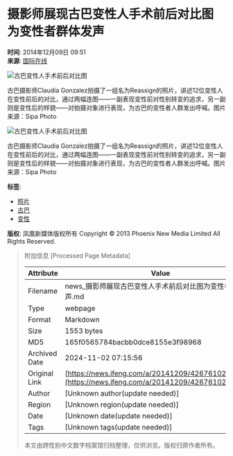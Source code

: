 # 摄影师展现古巴变性人手术前后对比图 为变性者群体发声

**时间**: 2014年12月09日 09:51  
**来源**: [国际在线](http://gb.cri.cn/42071/2014/12/09/7311s4796456.htm)

![古巴变性人手术前后对比图](https://dolphin.deliver.ifeng.com/c?z=ifeng&la=0&si=2&ci=23&cg=22&c=29&or=232&l=728&bg=728&b=726&u=https://y0.ifengimg.com/34c4a1d78882290c/2012/0528/1x1.gif)

古巴摄影师Claudia Gonzalez拍摄了一组名为Reassign的照片，讲述12位变性人在变性前后的对比，通过两幅连图——一副表现变性前对性别转变的追求，另一副则是变性后的样貌——对拍摄对象进行表现，为古巴的变性者人群发出呼喊。图片来源：Sipa Photo

![古巴变性人手术前后对比图](http://y2.ifengimg.com/cmpp/2014/12/09/10/13016ced-c509-4904-b7cd-66b89975d2fe.jpg)

古巴摄影师Claudia Gonzalez拍摄了一组名为Reassign的照片，讲述12位变性人在变性前后的对比，通过两幅连图——一副表现变性前对性别转变的追求，另一副则是变性后的样貌——对拍摄对象进行表现，为古巴的变性者人群发出呼喊。图片来源：Sipa Photo

**标签**:  
- [照片](http://search.ifeng.com/sofeng/search.action?c=1&q=%E7%85%A7%E7%89%87)  
- [古巴](http://search.ifeng.com/sofeng/search.action?c=1&q=%E5%8F%A4%E5%B7%B4)  
- [变性](http://search.ifeng.com/sofeng/search.action?c=1&q=%E5%8F%98%E6%80%A7)  

**版权**: 凤凰新媒体版权所有  Copyright © 2013 Phoenix New Media Limited All Rights Reserved.

> 附加信息 [Processed Page Metadata]
>
> | Attribute       | Value                                  |
> |-----------------|----------------------------------------|
> | Filename        | news_摄影师展现古巴变性人手术前后对比图为变性者群体发声.md                             |
> | Type            | webpage                                 |
> | Format          | Markdown                               |
> | Size            | 1553 bytes                           |
> | MD5             | 165f0565784bacbb0dce8155e3f98968                                  |
> | Archived Date   | 2024-11-02 07:15:56                             |
> | Original Link   | [https://news.ifeng.com/a/20141209/42676102_0.shtml](https://news.ifeng.com/a/20141209/42676102_0.shtml)                         |
> | Author          | [Unknown author(update needed)]                              |
> | Region          | [Unknown region(update needed)]                              |
> | Date            | [Unknown date(update needed)]                                 |
> | Tags            | [Unknown tags(update needed)]                                 |
>
> 本文由跨性别中文数字档案馆归档整理，仅供浏览。版权归原作者所有。
>